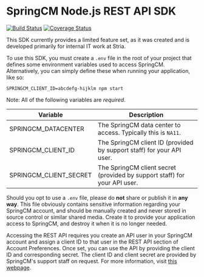 SpringCM Node.js REST API SDK
=============================

[![Build Status](https://travis-ci.org/paulholden2/springcm-nodejs-sdk.svg?branch=master)](https://travis-ci.org/paulholden2/springcm-nodejs-sdk) [![Coverage Status](https://coveralls.io/repos/github/paulholden2/springcm-nodejs-sdk/badge.svg?branch=master)](https://coveralls.io/github/paulholden2/springcm-nodejs-sdk?branch=master)

This SDK currently provides a limited feature set, as it was created and is developed primarily for internal IT work at Stria.

To use this SDK, you must create a `.env` file in the root of your project that defines some environment variables used to access SpringCM. Alternatively, you can simply define these when running your application, like so:

```
SPRINGCM_CLIENT_ID=abcdefg-hijklm npm start
```

Note: All of the following variables are *required*.

| Variable | Description |
|----------|-------------|
| SPRINGCM_DATACENTER | The SpringCM data center to access. Typically this is `NA11`. |
| SPRINGCM_CLIENT_ID | The SpringCM client ID (provided by support staff) for your API user. |
| SPRINGCM_CLIENT_SECRET | The SpringCM client secret (provided by support staff) for your API user. |

Should you opt to use a `.env` file, please do **not** share or publish it in **any way**. This file obviously contains sensitive information regarding your SpringCM account, and should be manually created and never stored in source control or similar shared media. Create it to provide your application access to SpringCM, and destroy it when it is no longer needed.

Accessing the REST API requires you create an API user in your SpringCM account and assign a client ID to that user in the REST API section of Account Preferences. Once set, you can use the API by providing the client ID and corresponding secret. The client ID and client secret are provided by SpringCM's support staff on request. For more information, visit [this webpage](https://developer.springcm.com/guides/rest-api-authentication).
